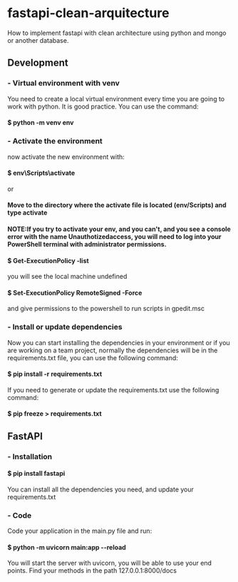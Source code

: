 # fastapi-clean-arquitecture
How to implement fastapi with clean architecture using python and mongo or another database.
## Development
### - Virtual environment with venv
You need to create a local virtual environment every time you are going to work with python. It is good practice.
You can use the command:
#### $ python -m venv env
### - Activate the environment
now activate the new environment with:
#### $ env\Scripts\activate
or
#### Move to the directory where the activate file is located (env/Scripts) and type activate
#### NOTE:If you try to activate your env, and you can't, and you see a console error with the name Unauthotizedaccess, you will need to log into your PowerShell terminal with administrator permissions.
#### $ Get-ExecutionPolicy -list
you will see the local machine undefined 
#### $ Set-ExecutionPolicy RemoteSigned -Force
and give permissions to the powershell to run scripts in gpedit.msc
### - Install or update dependencies
Now you can start installing the dependencies in your environment or if you are working on a team project, normally the dependencies will be in the requirements.txt file, you can use the following command:
#### $ pip install -r requirements.txt
If you need to generate or update the requirements.txt use the following command:
#### $ pip freeze > requirements.txt
## FastAPI
### - Installation
#### $ pip install fastapi
You can install all the dependencies you need, and update your requirements.txt
### - Code
Code your application in the main.py file and run:

#### $ python -m uvicorn main:app --reload
You will start the server with uvicorn, you will be able to use your end points. Find your methods in the path 127.0.0.1:8000/docs


